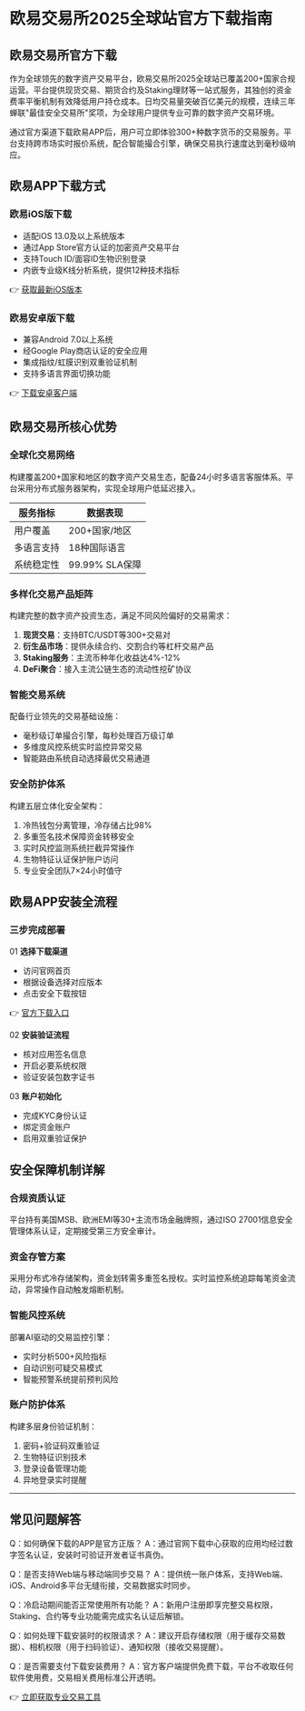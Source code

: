 # 欧易交易所2025全球站官方下载指南

## 欧易交易所官方下载

作为全球领先的数字资产交易平台，欧易交易所2025全球站已覆盖200+国家合规运营。平台提供现货交易、期货合约及Staking理财等一站式服务，其独创的资金费率平衡机制有效降低用户持仓成本。日均交易量突破百亿美元的规模，连续三年蝉联"最佳安全交易所"奖项，为全球用户提供专业可靠的数字资产交易环境。

通过官方渠道下载欧易APP后，用户可立即体验300+种数字货币的交易服务。平台支持跨市场实时报价系统，配合智能撮合引擎，确保交易执行速度达到毫秒级响应。

## 欧易APP下载方式

### 欧易iOS版下载

- 适配iOS 13.0及以上系统版本
- 通过App Store官方认证的加密资产交易平台
- 支持Touch ID/面容ID生物识别登录
- 内嵌专业级K线分析系统，提供12种技术指标

👉 [获取最新iOS版本](https://bit.ly/okx_welcome)

### 欧易安卓版下载

- 兼容Android 7.0以上系统
- 经Google Play商店认证的安全应用
- 集成指纹/虹膜识别双重验证机制
- 支持多语言界面切换功能

👉 [下载安卓客户端](https://bit.ly/okx_welcome)

## 欧易交易所核心优势

### 全球化交易网络

构建覆盖200+国家和地区的数字资产交易生态，配备24小时多语言客服体系。平台采用分布式服务器架构，实现全球用户低延迟接入。

| 服务指标       | 数据表现          |
|----------------|-------------------|
| 用户覆盖       | 200+国家/地区     |
| 多语言支持     | 18种国际语言      |
| 系统稳定性     | 99.99% SLA保障    |

### 多样化交易产品矩阵

构建完整的数字资产投资生态，满足不同风险偏好的交易需求：

1. **现货交易**：支持BTC/USDT等300+交易对
2. **衍生品市场**：提供永续合约、交割合约等杠杆交易产品
3. **Staking服务**：主流币种年化收益达4%-12%
4. **DeFi聚合**：接入主流公链生态的流动性挖矿协议

### 智能交易系统

配备行业领先的交易基础设施：

- 毫秒级订单撮合引擎，每秒处理百万级订单
- 多维度风控系统实时监控异常交易
- 智能路由系统自动选择最优交易通道

### 安全防护体系

构建五层立体化安全架构：

1. 冷热钱包分离管理，冷存储占比98%
2. 多重签名技术保障资金转移安全
3. 实时风控监测系统拦截异常操作
4. 生物特征认证保护账户访问
5. 专业安全团队7×24小时值守

## 欧易APP安装全流程

### 三步完成部署

01 **选择下载渠道**
- 访问官网首页
- 根据设备选择对应版本
- 点击安全下载按钮

👉 [官方下载入口](https://bit.ly/okx_welcome)

02 **安装验证流程**
- 核对应用签名信息
- 开启必要系统权限
- 验证安装包数字证书

03 **账户初始化**
- 完成KYC身份认证
- 绑定资金账户
- 启用双重验证保护

## 安全保障机制详解

### 合规资质认证

平台持有美国MSB、欧洲EMI等30+主流市场金融牌照，通过ISO 27001信息安全管理体系认证，定期接受第三方安全审计。

### 资金存管方案

采用分布式冷存储架构，资金划转需多重签名授权。实时监控系统追踪每笔资金流动，异常操作自动触发熔断机制。

### 智能风控系统

部署AI驱动的交易监控引擎：
- 实时分析500+风险指标
- 自动识别可疑交易模式
- 智能预警系统提前预判风险

### 账户防护体系

构建多层身份验证机制：
1. 密码+验证码双重验证
2. 生物特征识别技术
3. 登录设备管理功能
4. 异地登录实时提醒

---

## 常见问题解答

Q：如何确保下载的APP是官方正版？
A：通过官网下载中心获取的应用均经过数字签名认证，安装时可验证开发者证书真伪。

Q：是否支持Web端与移动端同步交易？
A：提供统一账户体系，支持Web端、iOS、Android多平台无缝衔接，交易数据实时同步。

Q：冷启动期间能否正常使用所有功能？
A：新用户注册即享完整交易权限，Staking、合约等专业功能需完成实名认证后解锁。

Q：如何处理下载安装时的权限请求？
A：建议开启存储权限（用于缓存交易数据）、相机权限（用于扫码验证）、通知权限（接收交易提醒）。

Q：是否需要支付下载安装费用？
A：官方客户端提供免费下载，平台不收取任何软件使用费，交易相关费用标准公开透明。

👉 [立即获取专业交易工具](https://bit.ly/okx_welcome)